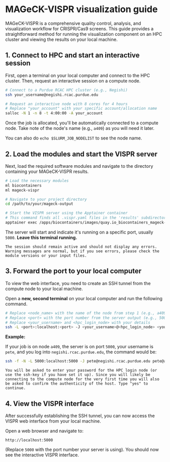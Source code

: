 # MAGeCK-VISPR visualization guide

MAGeCK-VISPR is a comprehensive quality control, analysis, and visualization workflow for CRISPR/Cas9 screens. This guide provides a straightforward method for running the visualization component on an HPC cluster and viewing the results on your local machine.

## 1. Connect to HPC and start an interactive session

First, open a terminal on your local computer and connect to the HPC cluster. Then, request an interactive session on a compute node.

```bash
# Connect to a Purdue RCAC HPC cluster (e.g., Negishi)
ssh your_username@negishi.rcac.purdue.edu

# Request an interactive node with 8 cores for 4 hours
# Replace "your_account" with your specific account/allocation name
salloc -N 1 -n 8 -t 4:00:00 -A your_account
```

Once the job is allocated, you'll be automatically connected to a compute node. Take note of the node's name (e.g., `a409`) as you will need it later.

You can also do `echo $SLURM_JOB_NODELIST` to see the node name.


## 2. Load the modules and start the VISPR server

Next, load the required software modules and navigate to the directory containing your MAGeCK-VISPR results.

```bash
# Load the necessary modules
ml biocontainers
ml mageck-vispr

# Navigate to your project directory
cd /path/to/your/mageck-output

# Start the VISPR server using the Apptainer container
# This command finds all .vispr.yaml files in the 'results' subdirectory
apptainer exec /apps/biocontainers/images/quay.io_biocontainers_mageck-vispr\:0.5.6--py_0.sif vispr server results/*.vispr.yaml
```

The server will start and indicate it's running on a specific port, usually `5000`. **Leave this terminal running.**

```{note}
The session should remain active and should not display any errors. Warning messages are normal, but if you see errors, please check the module versions or your input files.
```


## 3. Forward the port to your local computer

To view the web interface, you need to create an SSH tunnel from the compute node to your local machine.

Open a **new, second terminal** on your local computer and run the following command.

```bash
# Replace <node_name> with the name of the node from step 1 (e.g., a409.negishi.rcac.purdue.edu)
# Replace <port> with the port number from the server output (e.g., 5000)
# Replace <your_username> and <hpc_login_node> with your details
ssh -L <port>:localhost:<port> -J <your_username>@<hpc_login_node> <your_username>@<node_name>
```

**Example:**

If your job is on node `a409`, the server is on port `5000`, your username is `pete`, and you log into `negishi.rcac.purdue.edu`, the command would be:

```bash
ssh -f -N -L 5000:localhost:5000 -J pete@negishi.rcac.purdue.edu pete@a409.negishi.rcac.purdue.edu
```

```{warn}
You will be asked to enter your password for the HPC login node (or use the ssh-key if you have set it up). Since you will likely be connecting to the compute node for the very first time you will also be asked to confirm the authenticity of the host. Type "yes" to continue.
```

## 4. View the VISPR interface
After successfully establishing the SSH tunnel, you can now access the VISPR web interface from your local machine.

Open a web browser and navigate to:

```
http://localhost:5000
```

(Replace `5000` with the port number your server is using). You should now see the interactive VISPR interface.